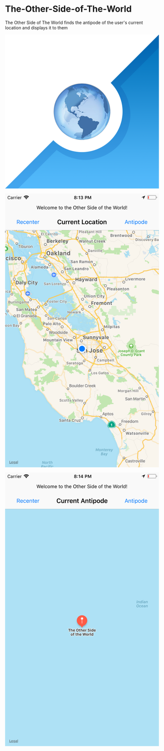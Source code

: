# The-Other-Side-of-The-World
The Other Side of The World finds the antipode of the user's current location and displays it to them

![App Icon](OtherSideOfTheWorld_Icon.png)

![ScreenShot1](Screenshot1.png)

![ScreenShot2](Screenshot2.png)
